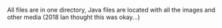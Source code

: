All files are in one directory, Java files are located with all the images and other media (2018 Ian thought this was okay...)
